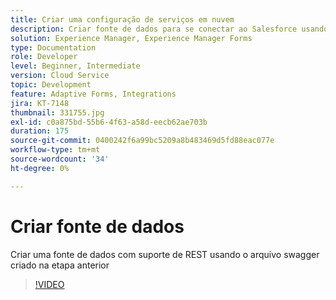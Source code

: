 ```yaml
---
title: Criar uma configuração de serviços em nuvem
description: Criar fonte de dados para se conectar ao Salesforce usando as credenciais do OAuth
solution: Experience Manager, Experience Manager Forms
type: Documentation
role: Developer
level: Beginner, Intermediate
version: Cloud Service
topic: Development
feature: Adaptive Forms, Integrations
jira: KT-7148
thumbnail: 331755.jpg
exl-id: c0a875bd-55b6-4f63-a58d-eecb62ae703b
duration: 175
source-git-commit: 0400242f6a99bc5209a8b483469d5fd88eac077e
workflow-type: tm+mt
source-wordcount: '34'
ht-degree: 0%

---
```


# Criar fonte de dados

Criar uma fonte de dados com suporte de REST usando o arquivo swagger criado na etapa anterior

>[!VIDEO](https://video.tv.adobe.com/v/331755?quality=12&learn=on)

